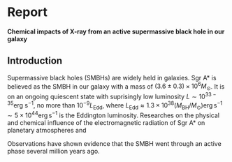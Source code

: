 # Report

**Chemical impacts of X-ray from an active supermassive black hole in our galaxy**

## Introduction

Supermassive black holes (SMBHs) are widely held in galaxies. Sgr A* is believed as the SMBH in our galaxy with a mass of $(3.6\pm0.3)\times10^{6}M_\odot$. It is on an ongoing quiescent state with suprisingly low luminosity $L\sim10^{33-35}\text{erg s}^{-1}$, no more than $10^{-9}L_\text{Edd}$, where $L_{\mathrm{Edd}} \approx 1.3 \times 10^{38}\left(M_{\mathrm{BH}} / M_{\odot}\right) \operatorname{erg} \mathrm{s}^{-1}\sim 5\times10^{44} \operatorname{erg} \mathrm{s}^{-1}$ is the Eddington luminosity. Researches on the physical and chemical influence of the electromagnetic radiation of Sgr A* on planetary atmospheres and

Observations have shown evidence that the SMBH went through an active phase several million years ago.